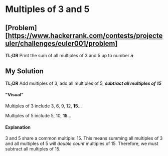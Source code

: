 # Multiples of 3 and 5

## [Problem][https://www.hackerrank.com/contests/projecteuler/challenges/euler001/problem]
**TL;DR** Print the sum of all multiples of 3 and 5 up to number **_n_**

## My Solution
**TL;DR** Add multiples of 3, add all multiples of 5, **_subtract all multiples of 15_**

#### "Visual" 

Multiples of 3 include 3, 6, 9, 12, **15**...

Multiples of 5 include 5, 10, **15**...

#### Explanation
3 and 5 share a common multiple: 15. This means summing all multiples of 3 and all multiples of 5 will _double count_ multiples of 15. Therefore, we must subtract all multiples of 15.


